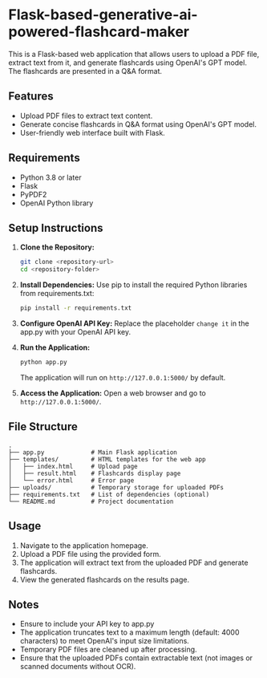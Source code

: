 # Flask-based-generative-ai-powered-flashcard-maker

This is a Flask-based web application that allows users to upload a PDF file, extract text from it, and generate flashcards using OpenAI's GPT model. The flashcards are presented in a Q&A format.

## Features

- Upload PDF files to extract text content.
- Generate concise flashcards in Q&A format using OpenAI's GPT model.
- User-friendly web interface built with Flask.

## Requirements

- Python 3.8 or later
- Flask
- PyPDF2
- OpenAI Python library

## Setup Instructions

1. **Clone the Repository:**

   ```bash
   git clone <repository-url>
   cd <repository-folder>
   ```

2. **Install Dependencies:**
   Use pip to install the required Python libraries from requirements.txt:

   ```bash
   pip install -r requirements.txt
   ```

3. **Configure OpenAI API Key:**
   Replace the placeholder `change it` in the app.py with your OpenAI API key.
   
5. **Run the Application:**

   ```bash
   python app.py
   ```

   The application will run on `http://127.0.0.1:5000/` by default.

6. **Access the Application:**
   Open a web browser and go to `http://127.0.0.1:5000/`.

## File Structure

```
.
├── app.py             # Main Flask application
├── templates/         # HTML templates for the web app
│   ├── index.html     # Upload page
│   ├── result.html    # Flashcards display page
│   └── error.html     # Error page
├── uploads/           # Temporary storage for uploaded PDFs
├── requirements.txt   # List of dependencies (optional)
└── README.md          # Project documentation
```

## Usage

1. Navigate to the application homepage.
2. Upload a PDF file using the provided form.
3. The application will extract text from the uploaded PDF and generate flashcards.
4. View the generated flashcards on the results page.

## Notes
- Ensure to include your API key to app.py
- The application truncates text to a maximum length (default: 4000 characters) to meet OpenAI's input size limitations.
- Temporary PDF files are cleaned up after processing.
- Ensure that the uploaded PDFs contain extractable text (not images or scanned documents without OCR).
